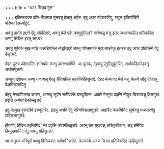 +++
title = "521 चित्रद मूल"

+++
इल्लिरुववरु प्रति-चित्रगळ मूलवन्नु हेळलु अर्हरु. इदु अवर उद्देशवागिद्दु, स्थूल दृष्टियॊंदिगॆ परिष्करिसल्पट्टिदॆ.

अवनु हागॆये इद्दानॆ ऎंदु ग्रहिसिदरॆ, अवनु मेलॆ एकॆ काणुवुदिल्ल? बाविगळु मत्तु इतर स्थळगळल्लि प्रतिफलित कण्णु बेरॆल्लि इरलु साध्य?

अवनु पूर्वक्कॆ मुख माडि कन्नडियल्लि नोडुत्तिद्दरॆ अवनु पश्चिमक्कॆ मुख माडबेकु इतररु इदु अवर प्रतिक्रियॆ ऎंदु हेळुत्तारॆ.

देहद पुरुष प्रदेशदल्लि ज्ञानक्कॆ कण्णु कारणवागिदॆ. आ मूलक, देहवन्नु ऎदुरिसुवुदरिंद, अर्थमाडिकॊंडवनु अर्थवागुत्तानॆ.

अप्सुन् दर्शकन कण्णु यावागलू ऎरडु रीतियल्लि कार्यनिर्वहिसुत्तदॆ. देहद मेल्भागद मेलॆ मत्तु कॆळगॆ ऒंदु दीपवन्नु बॆळगिसलायितु.

देहवु नेरवागिल्लद कारण, आत्मवु सूर्यन समीपक्कॆ बरुवुदिल्ल. आदरॆ मेल्मुख प्रवृत्ति नीडुव चित्रणवन्नु कॆळमुख प्रवृत्ति अर्थमाडिकॊळ्ळुत्तदॆ.

इदु मेल्मुख वृत्तदंतॆये इरुवुदरिंद, इदन्नु अवगि ऎंदु परिगणिसलागुत्तदॆ. आद्दरिंद कॆळगिनिंद सूर्यनन्नु मध्यंतरवॆंदु ग्रहिसलागुत्तदॆ.

हीगागि, हिंदिन प्रवृत्तियिंद, नेर प्रवृत्ति कोपगॊळ्ळुत्तदॆ. अवनु तन्न मुखवन्नु अरितुकॊंडाग, अदु भ्रमॆयिंद हिम्मुखवागिदॆ ऎंदु अवनु ग्रहिसुत्तानॆ.

आ अनुभव-परिपूर्ण पथवु विभिन्नवाद मार्गवागिरुत्तदॆ. कॆलवॊम्मॆ अवरु चित्रद प्रतिबिंबदिंद ऊहिसुत्तारॆ

